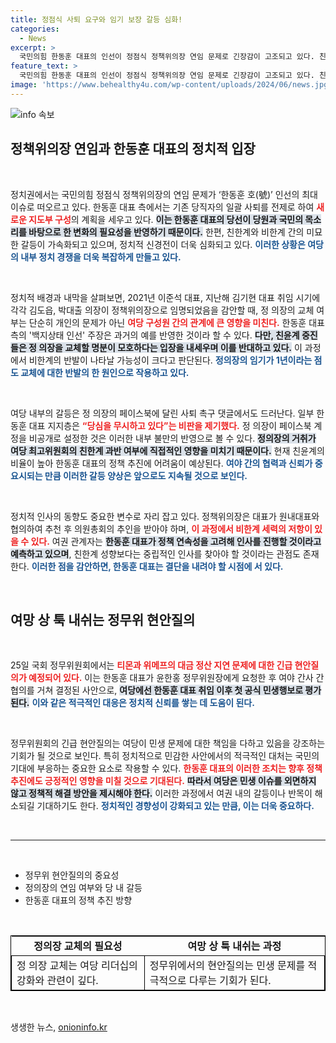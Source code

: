 ```yaml
---
title: 정점식 사퇴 요구와 임기 보장 갈등 심화!
categories:
  - News
excerpt: >
  국민의힘 한동훈 대표의 인선이 정점식 정책위의장 연임 문제로 긴장감이 고조되고 있다. 친윤과 비한계 간 신경전이 격화되며 당 내부의 갈등이 수면 위로 드러난다. 과연 새로운 지도부 구성은 어떻게 될 것인가?
feature_text: >
  국민의힘 한동훈 대표의 인선이 정점식 정책위의장 연임 문제로 긴장감이 고조되고 있다. 친윤과 비한계 간 신경전이 격화되며 당 내부의 갈등이 수면 위로 드러난다. 과연 새로운 지도부 구성은 어떻게 될 것인가?
image: 'https://www.behealthy4u.com/wp-content/uploads/2024/06/news.jpg'
---
```


<p><img src="https://www.behealthy4u.com/wp-content/uploads/2024/06/news.jpg" alt="info 속보" /></p>

<h2 data-ke-size="size26">정책위의장 연임과 한동훈 대표의 정치적 입장</h2>

<p data-ke-size="size16">&nbsp;</p>

<p>정치권에서는 국민의힘 정점식 정책위의장의 연임 문제가 ‘한동훈 호(號)’ 인선의 최대 이슈로 떠오르고 있다. 한동훈 대표 측에서는 기존 당직자의 일괄 사퇴를 전제로 하여 <b><span style="color: #ee2323;">새로운 지도부 구성</span></b>의 계획을 세우고 있다. <b><span style="background-color: #21538527;">이는 한동훈 대표의 당선이 당원과 국민의 목소리를 바탕으로 한 변화의 필요성을 반영하기 때문이다.</span></b> 한편, 친한계와 비한계 간의 미묘한 갈등이 가속화되고 있으며, 정치적 신경전이 더욱 심화되고 있다. <b><span style="color: #1a5490;">이러한 상황은 여당의 내부 정치 경쟁을 더욱 복잡하게 만들고 있다.</span></b></p>

<p data-ke-size="size16">&nbsp;</p>

<p>정치적 배경과 내막을 살펴보면, 2021년 이준석 대표, 지난해 김기현 대표 취임 시기에 각각 김도읍, 박대출 의장이 정책위의장으로 임명되었음을 감안할 때, 정 의장의 교체 여부는 단순히 개인의 문제가 아닌 <b><span style="color: #ee2323;">여당 구성원 간의 관계에 큰 영향을 미친다.</span></b> 한동훈 대표 측의 '백지상태 인선' 주장은 과거의 예를 반영한 것이라 할 수 있다. <b><span style="background-color: #21538527;">다만, 친윤계 중진들은 정 의장을 교체할 명분이 모호하다는 입장을 내세우며 이를 반대하고 있다.</span></b> 이 과정에서 비한계의 반발이 나타날 가능성이 크다고 판단된다. <b><span style="color: #1a5490;">정의장의 임기가 1년이라는 점도 교체에 대한 반발의 한 원인으로 작용하고 있다.</span></b></p>

<p data-ke-size="size16">&nbsp;</p>

<p>여당 내부의 갈등은 정 의장의 페이스북에 달린 사퇴 촉구 댓글에서도 드러난다. 일부 한동훈 대표 지지층은 <b><span style="color: #ee2323;">“당심을 무시하고 있다”는 비판을 제기했다.</span></b> 정 의장이 페이스북 계정을 비공개로 설정한 것은 이러한 내부 불만의 반영으로 볼 수 있다. <b><span style="background-color: #21538527;">정의장의 거취가 여당 최고위원회의 친한계 과반 여부에 직접적인 영향을 미치기 때문이다.</span></b> 현재 친윤계의 비율이 높아 한동훈 대표의 정책 추진에 어려움이 예상된다. <b><span style="color: #1a5490;">여야 간의 협력과 신뢰가 중요시되는 만큼 이러한 갈등 양상은 앞으로도 지속될 것으로 보인다.</span></b></p>

<p data-ke-size="size16">&nbsp;</p>

<p>정치적 인사의 동향도 중요한 변수로 자리 잡고 있다. 정책위의장은 대표가 원내대표와 협의하여 추천 후 의원총회의 추인을 받아야 하며, <b><span style="color: #ee2323;">이 과정에서 비한계 세력의 저항이 있을 수 있다.</span></b> 여권 관계자는 <b><span style="background-color: #21538527;">한동훈 대표가 정책 연속성을 고려해 인사를 진행할 것이라고 예측하고 있으며</span></b>, 친한계 성향보다는 중립적인 인사를 찾아야 할 것이라는 관점도 존재한다. <b><span style="color: #1a5490;">이러한 점을 감안하면, 한동훈 대표는 결단을 내려야 할 시점에 서 있다.</span></b></p>

<p data-ke-size="size16">&nbsp;</p>

<h2 data-ke-size="size26">여망 상 툭 내쉬는 정무위 현안질의</h2>

<p data-ke-size="size16">&nbsp;</p>

<p>25일 국회 정무위원회에서는 <b><span style="color: #ee2323;">티몬과 위메프의 대금 정산 지연 문제에 대한 긴급 현안질의가 예정되어 있다.</span></b> 이는 한동훈 대표가 윤한홍 정무위원장에게 요청한 후 여야 간사 간 협의를 거쳐 결정된 사안으로, <b><span style="background-color: #21538527;">여당에선 한동훈 대표 취임 이후 첫 공식 민생행보로 평가된다.</span></b> <b><span style="color: #1a5490;">이와 같은 적극적인 대응은 정치적 신뢰를 쌓는 데 도움이 된다.</span></b></p>

<p data-ke-size="size16">&nbsp;</p>

<p>정무위원회의 긴급 현안질의는 여당이 민생 문제에 대한 책임을 다하고 있음을 강조하는 기회가 될 것으로 보인다. 특히 정치적으로 민감한 사안에서의 적극적인 대처는 국민의 기대에 부응하는 중요한 요소로 작용할 수 있다. <b><span style="color: #ee2323;">한동훈 대표의 이러한 조치는 향후 정책 추진에도 긍정적인 영향을 미칠 것으로 기대된다.</span></b> <b><span style="background-color: #21538527;"> 따라서 여당은 민생 이슈를 외면하지 않고 정책적 해결 방안을 제시해야 한다.</span></b> 이러한 과정에서 여권 내의 갈등이나 반목이 해소되길 기대하기도 한다. <b><span style="color: #1a5490;">정치적인 경향성이 강화되고 있는 만큼, 이는 더욱 중요하다.</span></b></p>

<p data-ke-size="size16">&nbsp;</p>

<hr/>

<p data-ke-size="size16">&nbsp;</p>

<ul>
   <li>정무위 현안질의의 중요성</li>
   <li>정의장의 연임 여부와 당 내 갈등</li>
   <li>한동훈 대표의 정책 추진 방향</li>
</ul>

<p data-ke-size="size16">&nbsp;</p>

<table style="width: 100%; border-collapse: collapse; border: 1px solid #000;">
   <tr>
       <td style="text-align: center; height: 17px;"><b>정의장 교체의 필요성</b></td>
       <td style="text-align: center; height: 17px;"><b>여망 상 툭 내쉬는 과정</b></td>
   </tr>
   <tr>
       <td style="border: 1px solid #000;">정 의장 교체는 여당 리더십의 강화와 관련이 깊다.</td>
       <td style="border: 1px solid #000;">정무위에서의 현안질의는 민생 문제를 적극적으로 다루는 기회가 된다.</td>
   </tr>
</table>

<p data-ke-size="size16">&nbsp;</p>
생생한 뉴스, <a href="https://onioninfo.kr" rel="dofollow">onioninfo.kr</a>



